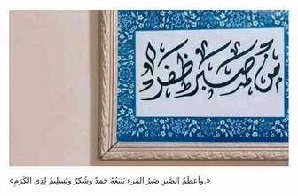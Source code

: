 ![image](../_images/file_23)

«وأعظَمُ الصَّبرِ صَبرُ المَرءِ يَتبَعُهُ
حَمدٌ وشُكرٌ وتَسلِيمٌ لِذِي الكَرَمِ.»